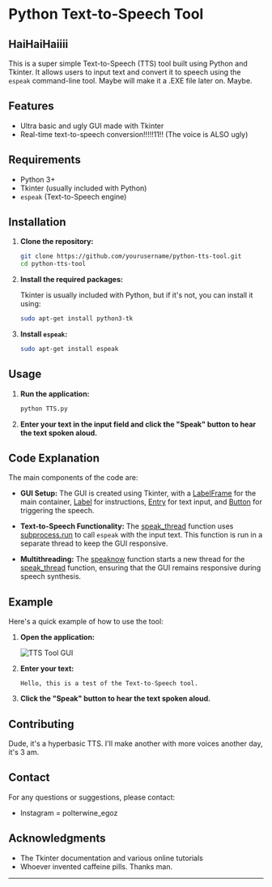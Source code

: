 # Python Text-to-Speech Tool

## HaiHaiHaiiii

This is a super simple Text-to-Speech (TTS) tool built using Python and Tkinter. It allows users to input text and convert it to speech using the `espeak` command-line tool. Maybe will make it a .EXE file later on. Maybe.

## Features

- Ultra basic and ugly GUI made with Tkinter
- Real-time text-to-speech conversion!!!!!11!! (The voice is ALSO ugly)


## Requirements

- Python 3+
- Tkinter (usually included with Python)
- `espeak` (Text-to-Speech engine)

## Installation

1. **Clone the repository:**

    ```bash
    git clone https://github.com/yourusername/python-tts-tool.git
    cd python-tts-tool
    ```

2. **Install the required packages:**

    Tkinter is usually included with Python, but if it's not, you can install it using:

    ```bash
    sudo apt-get install python3-tk
    ```

3. **Install `espeak`:**

    ```bash
    sudo apt-get install espeak
    ```

## Usage

1. **Run the application:**

    ```bash
    python TTS.py
    ```

2. **Enter your text in the input field and click the "Speak" button to hear the text spoken aloud.**

## Code Explanation

The main components of the code are:

- **GUI Setup:** The GUI is created using Tkinter, with a [LabelFrame](http://_vscodecontentref_/1) for the main container, [Label](http://_vscodecontentref_/2) for instructions, [Entry](http://_vscodecontentref_/3) for text input, and [Button](http://_vscodecontentref_/4) for triggering the speech.

- **Text-to-Speech Functionality:** The [speak_thread](http://_vscodecontentref_/5) function uses [subprocess.run](http://_vscodecontentref_/6) to call `espeak` with the input text. This function is run in a separate thread to keep the GUI responsive.

- **Multithreading:** The [speaknow](http://_vscodecontentref_/7) function starts a new thread for the [speak_thread](http://_vscodecontentref_/8) function, ensuring that the GUI remains responsive during speech synthesis.

## Example

Here's a quick example of how to use the tool:

1. **Open the application:**

    ![TTS Tool GUI](screenshot.png)

2. **Enter your text:**

    ```plaintext
    Hello, this is a test of the Text-to-Speech tool.
    ```

3. **Click the "Speak" button to hear the text spoken aloud.**

## Contributing

Dude, it's a hyperbasic TTS. I'll make another with more voices another day, it's 3 am.


## Contact

For any questions or suggestions, please contact:

- Instagram = polterwine_egoz

## Acknowledgments

- The Tkinter documentation and various online tutorials
- Whoever invented caffeine pills. Thanks man.

---
